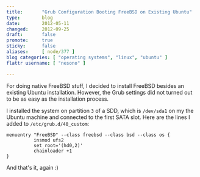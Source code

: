 ```yaml
---
title:       "Grub Configuration Booting FreeBSD on Existing Ubuntu"
type:        blog
date:        2012-05-11
changed:     2012-09-25
draft:       false
promote:     true
sticky:      false
aliases:     [ node/377 ]
blog categories: [ "operating systems", "linux", "ubuntu" ]
flattr username: [ "nesono" ]

---
```


<!--more-->
For doing native FreeBSD stuff, I decided to install FreeBSD besides an existing Ubuntu installation. However, the Grub settings did not turned out to be as easy as the installation process.
<!--break-->

I installed the system on partition `3` of a SDD, which is `/dev/sda1` on my the Ubuntu machine and connected to the first SATA slot. Here are the lines I added to `/etc/grub.d/40_custom`:

	menuentry "FreeBSD" --class freebsd --class bsd --class os {
	          insmod ufs2
	          set root='(hd0,2)'
	          chainloader +1
	}

And that's it, again :)
